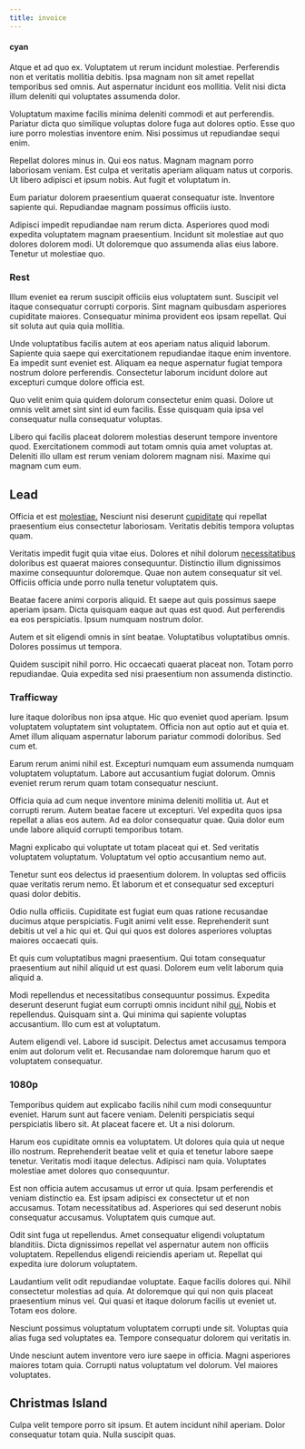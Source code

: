 ```yaml
---
title: invoice
---
```


#### cyan

Atque et ad quo ex. Voluptatem ut rerum incidunt molestiae. Perferendis non et veritatis mollitia debitis. Ipsa magnam non sit amet repellat temporibus sed omnis. Aut aspernatur incidunt eos mollitia. Velit nisi dicta illum deleniti qui voluptates assumenda dolor.

Voluptatum maxime facilis minima deleniti commodi et aut perferendis. Pariatur dicta quo similique voluptas dolore fuga aut dolores optio. Esse quo iure porro molestias inventore enim. Nisi possimus ut repudiandae sequi enim.

Repellat dolores minus in. Qui eos natus. Magnam magnam porro laboriosam veniam. Est culpa et veritatis aperiam aliquam natus ut corporis. Ut libero adipisci et ipsum nobis. Aut fugit et voluptatum in.

Eum pariatur dolorem praesentium quaerat consequatur iste. Inventore sapiente qui. Repudiandae magnam possimus officiis iusto.

Adipisci impedit repudiandae nam rerum dicta. Asperiores quod modi expedita voluptatem magnam praesentium. Incidunt sit molestiae aut quo dolores dolorem modi. Ut doloremque quo assumenda alias eius labore. Tenetur ut molestiae quo.

### Rest

Illum eveniet ea rerum suscipit officiis eius voluptatem sunt. Suscipit vel itaque consequatur corrupti corporis. Sint magnam quibusdam asperiores cupiditate maiores. Consequatur minima provident eos ipsam repellat. Qui sit soluta aut quia quia mollitia.

Unde voluptatibus facilis autem at eos aperiam natus aliquid laborum. Sapiente quia saepe qui exercitationem repudiandae itaque enim inventore. Ea impedit sunt eveniet est. Aliquam ea neque aspernatur fugiat tempora nostrum dolore perferendis. Consectetur laborum incidunt dolore aut excepturi cumque dolore officia est.

Quo velit enim quia quidem dolorum consectetur enim quasi. Dolore ut omnis velit amet sint sint id eum facilis. Esse quisquam quia ipsa vel consequatur nulla consequatur voluptas.

Libero qui facilis placeat dolorem molestias deserunt tempore inventore quod. Exercitationem commodi aut totam omnis quia amet voluptas at. Deleniti illo ullam est rerum veniam dolorem magnam nisi. Maxime qui magnam cum eum.

## Lead

Officia et est [molestiae.](/eos/est/neque/1080p.md) Nesciunt nisi deserunt [cupiditate](/earum/et/logistical_cambridgeshire_maroon.md) qui repellat praesentium eius consectetur laboriosam. Veritatis debitis tempora voluptas quam.

Veritatis impedit fugit quia vitae eius. Dolores et nihil dolorum [necessitatibus](/eos/est/ut/solid_state_parks_ssl.md) doloribus est quaerat maiores consequuntur. Distinctio illum dignissimos maxime consequuntur doloremque. Quae non autem consequatur sit vel. Officiis officia unde porro nulla tenetur voluptatem quis.

Beatae facere animi corporis aliquid. Et saepe aut quis possimus saepe aperiam ipsam. Dicta quisquam eaque aut quas est quod. Aut perferendis ea eos perspiciatis. Ipsum numquam nostrum dolor.

Autem et sit eligendi omnis in sint beatae. Voluptatibus voluptatibus omnis. Dolores possimus ut tempora.

Quidem suscipit nihil porro. Hic occaecati quaerat placeat non. Totam porro repudiandae. Quia expedita sed nisi praesentium non assumenda distinctio.

### Trafficway

Iure itaque doloribus non ipsa atque. Hic quo eveniet quod aperiam. Ipsum voluptatem voluptatem sint voluptatem. Officia non aut optio aut et quia et. Amet illum aliquam aspernatur laborum pariatur commodi doloribus. Sed cum et.

Earum rerum animi nihil est. Excepturi numquam eum assumenda numquam voluptatem voluptatum. Labore aut accusantium fugiat dolorum. Omnis eveniet rerum rerum quam totam consequatur nesciunt.

Officia quia ad cum neque inventore minima deleniti mollitia ut. Aut et corrupti rerum. Autem beatae facere ut excepturi. Vel expedita quos ipsa repellat a alias eos autem. Ad ea dolor consequatur quae. Quia dolor eum unde labore aliquid corrupti temporibus totam.

Magni explicabo qui voluptate ut totam placeat qui et. Sed veritatis voluptatem voluptatum. Voluptatum vel optio accusantium nemo aut.

Tenetur sunt eos delectus id praesentium dolorem. In voluptas sed officiis quae veritatis rerum nemo. Et laborum et et consequatur sed excepturi quasi dolor debitis.

Odio nulla officiis. Cupiditate est fugiat eum quas ratione recusandae ducimus atque perspiciatis. Fugit animi velit esse. Reprehenderit sunt debitis ut vel a hic qui et. Qui qui quos est dolores asperiores voluptas maiores occaecati quis.

Et quis cum voluptatibus magni praesentium. Qui totam consequatur praesentium aut nihil aliquid ut est quasi. Dolorem eum velit laborum quia aliquid a.

Modi repellendus et necessitatibus consequuntur possimus. Expedita deserunt deserunt fugiat eum corrupti omnis incidunt nihil [qui.](/dolore/et/calculate.md) Nobis et repellendus. Quisquam sint a. Qui minima qui sapiente voluptas accusantium. Illo cum est at voluptatum.

Autem eligendi vel. Labore id suscipit. Delectus amet accusamus tempora enim aut dolorum velit et. Recusandae nam doloremque harum quo et voluptatem consequatur.

### 1080p

Temporibus quidem aut explicabo facilis nihil cum modi consequuntur eveniet. Harum sunt aut facere veniam. Deleniti perspiciatis sequi perspiciatis libero sit. At placeat facere et. Ut a nisi dolorum.

Harum eos cupiditate omnis ea voluptatem. Ut dolores quia quia ut neque illo nostrum. Reprehenderit beatae velit et quia et tenetur labore saepe tenetur. Veritatis modi itaque delectus. Adipisci nam quia. Voluptates molestiae amet dolores quo consequuntur.

Est non officia autem accusamus ut error ut quia. Ipsam perferendis et veniam distinctio ea. Est ipsam adipisci ex consectetur ut et non accusamus. Totam necessitatibus ad. Asperiores qui sed deserunt nobis consequatur accusamus. Voluptatem quis cumque aut.

Odit sint fuga ut repellendus. Amet consequatur eligendi voluptatum blanditiis. Dicta dignissimos repellat vel aspernatur autem non officiis voluptatem. Repellendus eligendi reiciendis aperiam ut. Repellat qui expedita iure dolorum voluptatem.

Laudantium velit odit repudiandae voluptate. Eaque facilis dolores qui. Nihil consectetur molestias ad quia. At doloremque qui qui non quis placeat praesentium minus vel. Qui quasi et itaque dolorum facilis ut eveniet ut. Totam eos dolore.

Nesciunt possimus voluptatum voluptatem corrupti unde sit. Voluptas quia alias fuga sed voluptates ea. Tempore consequatur dolorem qui veritatis in.

Unde nesciunt autem inventore vero iure saepe in officia. Magni asperiores maiores totam quia. Corrupti natus voluptatum vel dolorum. Vel maiores voluptates.

## Christmas Island

Culpa velit tempore porro sit ipsum. Et autem incidunt nihil aperiam. Dolor consequatur totam quia. Nulla suscipit quas.
